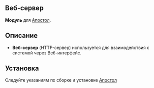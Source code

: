 Веб-сервер
-
**Модуль** для [Апостол](https://github.com/ufocomp/apostol-aws).

Описание
-
* **Веб-сервер** (HTTP-сервер) используется для взаимодействия с системой через Веб-интерфейс.

Установка
-
Следуйте указаниям по сборке и установке [Апостол](https://github.com/ufocomp/apostol-aws#%D1%81%D0%B1%D0%BE%D1%80%D0%BA%D0%B0-%D0%B8-%D1%83%D1%81%D1%82%D0%B0%D0%BD%D0%BE%D0%B2%D0%BA%D0%B0)

